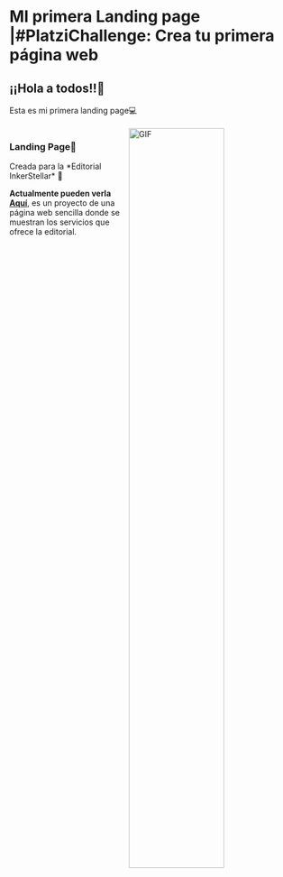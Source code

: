 # MI primera Landing page |#PlatziChallenge: Crea tu primera página web

<h2>¡¡Hola a todos!!👋</h2>
Esta es mi primera landing page💻<br><br>
    <img align="right" width="58%"   alt="GIF" src="https://jpwebs.net/wp-content/uploads/2021/01/dd7a20_9cfcd774bcf04eec8023109cb431a7be_mv2.gif" />

<h3>Landing Page👩</h3> 
<p>Creada para la *Editorial InkerStellar* 🚀</p>
<p>
<b>Actualmente pueden verla 
<a href="https://alejaes.github.io/Landing-page/" target="_blank">Aquí</a></b>, es un proyecto de una página web sencilla donde se muestran los servicios que ofrece la editorial. 
</p>
